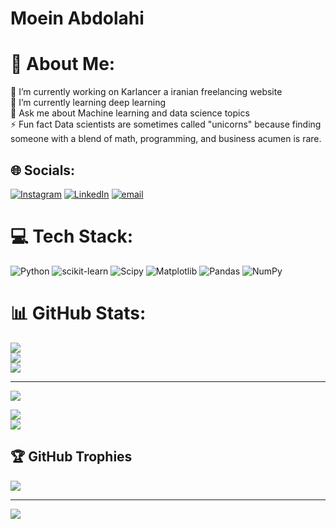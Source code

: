 # Moein Abdolahi
# 💫 About Me:
🔭 I’m currently working on Karlancer a iranian freelancing website<br>🌱 I’m currently learning deep learning<br>💬 Ask me about Machine learning and data science topics<br>⚡ Fun fact Data scientists are sometimes called "unicorns" because finding someone with a blend of math, programming, and business acumen is rare.


## 🌐 Socials:
[![Instagram](https://img.shields.io/badge/Instagram-%23E4405F.svg?logo=Instagram&logoColor=white)](https://instagram.com/moecr7ab) [![LinkedIn](https://img.shields.io/badge/LinkedIn-%230077B5.svg?logo=linkedin&logoColor=white)](https://linkedin.com/in/www.linkedin.com/in/moein-abdolahi-15493a290) [![email](https://img.shields.io/badge/Email-D14836?logo=gmail&logoColor=white)](mailto:moeinbox55@gmail.com) 

# 💻 Tech Stack:
![Python](https://img.shields.io/badge/python-3670A0?style=for-the-badge&logo=python&logoColor=ffdd54) ![scikit-learn](https://img.shields.io/badge/scikit--learn-%23F7931E.svg?style=for-the-badge&logo=scikit-learn&logoColor=white) ![Scipy](https://img.shields.io/badge/SciPy-%230C55A5.svg?style=for-the-badge&logo=scipy&logoColor=%white) ![Matplotlib](https://img.shields.io/badge/Matplotlib-%23ffffff.svg?style=for-the-badge&logo=Matplotlib&logoColor=black) ![Pandas](https://img.shields.io/badge/pandas-%23150458.svg?style=for-the-badge&logo=pandas&logoColor=white) ![NumPy](https://img.shields.io/badge/numpy-%23013243.svg?style=for-the-badge&logo=numpy&logoColor=white)
# 📊 GitHub Stats:
![](https://github-readme-stats.vercel.app/api?username=moecr7&theme=dark&hide_border=false&include_all_commits=true&count_private=false)<br/>
![](https://nirzak-streak-stats.vercel.app/?user=moecr7&theme=dark&hide_border=false)<br/>
![](https://github-readme-stats.vercel.app/api/top-langs/?username=moecr7&theme=dark&hide_border=false&include_all_commits=true&count_private=false&layout=compact)

---
[![](https://visitcount.itsvg.in/api?id=moecr7&icon=0&color=0)](https://visitcount.itsvg.in)

<!-- Proudly created with GPRM ( https://gprm.itsvg.in ) -->
![](https://nirzak-streak-stats.vercel.app/?user=moecr7&theme=dark&hide_border=false)<br/>
![](https://github-readme-stats.vercel.app/api/top-langs/?username=moecr7&theme=dark&hide_border=false&include_all_commits=true&count_private=false&layout=compact)

## 🏆 GitHub Trophies
![](https://github-profile-trophy.vercel.app/?username=moecr7&theme=transparent&no-frame=false&no-bg=false&margin-w=4)

---
[![](https://visitcount.itsvg.in/api?id=moecr7&icon=0&color=0)](https://visitcount.itsvg.in)

<!-- Proudly created with GPRM ( https://gprm.itsvg.in ) -->
